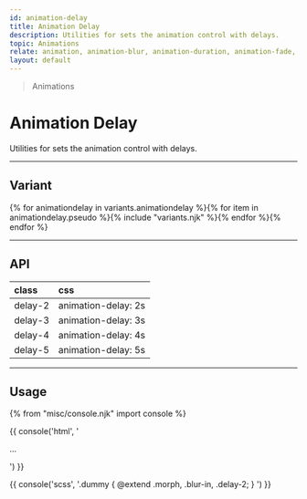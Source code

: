 ```yaml
---
id: animation-delay
title: Animation Delay
description: Utilities for sets the animation control with delays.
topic: Animations
relate: animation, animation-blur, animation-duration, animation-fade, animation-loop, animation-roll, animation-slide
layout: default
---
```


> Animations

# Animation Delay

Utilities for sets the animation control with delays.

---

## Variant

<div class="flex flex-gap-2 flex-wrap justify-start items-center">{% for animationdelay in variants.animationdelay %}{% for item in animationdelay.pseudo %}{% include "variants.njk" %}{% endfor %}{% endfor %}</div>

---

## API

| <span class="padding-x-3 padding-y-1 text-white bg-shade-granite-5 font-semibold curve-border-md">class</span> | <span class="padding-x-3 padding-y-1 text-white bg-shade-granite-5 font-semibold curve-border-md">css</span> |
|:--|:--|
| delay-2 | animation-delay: 2s |
| delay-3 | animation-delay: 3s |
| delay-4 | animation-delay: 4s |
| delay-5 | animation-delay: 5s |

---

## Usage

{% from "misc/console.njk" import console %}

{{ console('html',
'<div class="morph blur-in ... delay-2">
    ...
  </div>
') }}

{{ console('scss',
'.dummy {
    @extend
      .morph,
      .blur-in,
      .delay-2;
}
') }}



